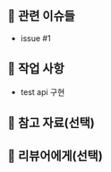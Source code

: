 <!-- 제목 예시: feat: 유저 생성 API 구현  -->
<!-- PR과 관련된 이슈 번호를 작성 -->
<!-- 작업 사항: 작업 사항들을 간단하게 작성 -->
<!-- 참고자료: Screenshot/GIF, 관련 문서, 링크 등을 작성 -->
<!-- 리뷰어에게: 요청사항이나 참고할 점을 작성 -->

## 🔗 관련 이슈들

- issue #1

## 🧾 작업 사항

- test api 구현

## 📎 참고 자료(선택)

## 💬 리뷰어에게(선택)

